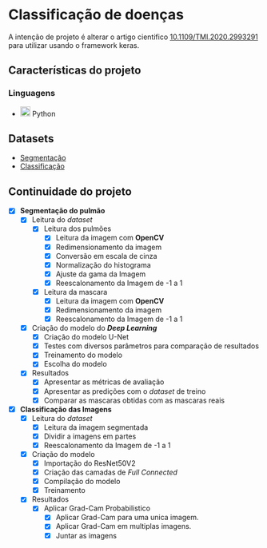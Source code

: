 # Classificação de doenças

A intenção de projeto é alterar o artigo cientifico [10.1109/TMI.2020.2993291](https://ieeexplore.ieee.org/document/9090149) para utilizar usando o framework keras.

## Características do projeto

### Linguagens

- <img src="https://upload.wikimedia.org/wikipedia/commons/thumb/c/c3/Python-logo-notext.svg/768px-Python-logo-notext.svg.png" alt="python" width=20px /> Python

## Datasets

- [Segmentação](https://www.kaggle.com/nikhilpandey360/chest-xray-masks-and-labels)
- [Classificação](https://www.kaggle.com/andrewmvd/covid19-ct-scans)

## Continuidade do projeto

- [x] **Segmentação do pulmão**
  - [x] Leitura do _dataset_ 
    - [x] Leitura dos pulmões
      - [x] Leitura da imagem com **OpenCV**
      - [x] Redimensionamento da imagem
      - [x] Conversão em escala de cinza
      - [x] Normalização do histograma
      - [x] Ajuste da gama da Imagem
      - [x] Reescalonamento da Imagem de -1 a 1
    - [x] Leitura da mascara
      - [x] Leitura da imagem com **OpenCV**
      - [x] Redimensionamento da imagem
      - [x] Reescalonamento da Imagem de -1 a 1
  - [x] Criação do modelo do **_Deep Learning_**
    - [x] Criação do modelo U-Net
    - [x] Testes com diversos parâmetros para comparação de resultados
    - [x] Treinamento do modelo
    - [x] Escolha do modelo
  - [x] Resultados
    - [x] Apresentar as métricas de avaliação
    - [x] Apresentar as predições com o _dataset_ de treino
    - [x] Comparar as mascaras obtidas com as mascaras reais
- [x] **Classificação das Imagens**
  - [x] Leitura do _dataset_
    - [x] Leitura da imagem segmentada
    - [x] Dividir a imagens em partes
    - [x] Reescalonamento da Imagem de -1 a 1
  - [x] Criação do modelo
    - [x] Importação do ResNet50V2
    - [x] Criação das camadas de _Full Connected_
    - [x] Compilação do modelo
    - [x] Treinamento
  - [x] Resultados
    - [x] Aplicar Grad-Cam Probabilistico
      - [x] Aplicar Grad-Cam para uma unica imagem.
      - [x] Aplicar Grad-Cam em multiplas imagens.
      - [x] Juntar as imagens
